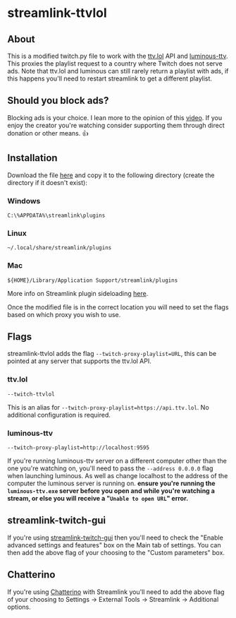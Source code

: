 # streamlink-ttvlol
## About
This is a modified twitch.py file to work with the [ttv.lol](https://github.com/TTV-LOL/extensions) API and [luminous-ttv](https://github.com/AlyoshaVasilieva/luminous-ttv). This proxies the playlist request to a country where Twitch does not serve ads. Note that ttv.lol and luminous can still rarely return a playlist with ads, if this happens you'll need to restart streamlink to get a different playlist.

## Should you block ads?
Blocking ads is your choice. I lean more to the opinion of this [video](https://youtu.be/oV3s_sESnmE). If you enjoy the creator you're watching consider supporting them through direct donation or other means. 👍

## Installation

Download the file [here](https://github.com/2bc4/streamlink-ttvlol/releases/latest/download/twitch.py) and copy it to the following directory (create the directory if it doesn't exist):

### Windows
```
C:\%APPDATA%\streamlink\plugins
```
### Linux
```
~/.local/share/streamlink/plugins
```
### Mac
```
${HOME}/Library/Application Support/streamlink/plugins
```

More info on Streamlink plugin sideloading [here](https://streamlink.github.io/latest/cli/plugin-sideloading.html).

Once the modified file is in the correct location you will need to set the flags based on which proxy you wish to use.

## Flags
streamlink-ttvlol adds the flag `--twitch-proxy-playlist=URL`, this can be pointed at any server that supports the ttv.lol API.
### ttv.lol
```
--twitch-ttvlol
```
This is an alias for `--twitch-proxy-playlist=https://api.ttv.lol`. No additional configuration is required.
### luminous-ttv
```
--twitch-proxy-playlist=http://localhost:9595
```
If you're running luminous-ttv server on a different computer other than the one you're watching on, you'll need to pass the ```--address 0.0.0.0``` flag when launching luminous. As well as change localhost to the address of the computer the luminous server is running on. **ensure you're running the ```luminous-ttv.exe``` server before you open and while you're watching a stream, or else you will receive a "```Unable to open URL```" error.**

## streamlink-twitch-gui
If you're using [streamlink-twitch-gui](https://github.com/streamlink/streamlink-twitch-gui) then you'll need to check the "Enable advanced settings and features" box on the Main tab of settings. You can then add the above flag of your choosing to the "Custom parameters" box.

## Chatterino
If you're using [Chatterino](https://github.com/Chatterino/chatterino2) with Streamlink you'll need to add the above flag of your choosing to Settings -> External Tools -> Streamlink -> Additional options.

